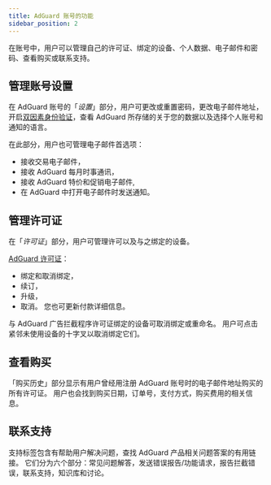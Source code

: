 ```yaml
---
title: AdGuard 账号的功能
sidebar_position: 2
---
```


在账号中，用户可以管理自己的许可证、绑定的设备、个人数据、电子邮件和密码、查看购买或联系支持。

## 管理账号设置

在 AdGuard 账号的「*设置*」部分，用户可更改或重置密码，更改电子邮件地址，开启[双因素身份验证](../2fa)，查看 AdGuard 所存储的关于您的数据以及选择个人账号和通知的语言。

在此部分，用户也可管理电子邮件首选项：

- 接收交易电子邮件，
- 接收 AdGuard 每月时事通讯，
- 接收 AdGuard 特价和促销电子邮件,
- 在 AdGuard 中打开电子邮件时发送通知。

## 管理许可证

在「*许可证*」部分，用户可管理许可以及与之绑定的设备。

[AdGuard 许可证](../../license/what-is)：

- 绑定和取消绑定，
- 续订，
- 升级，
- 取消。 您也可更新付款详细信息。

与 AdGuard 广告拦截程序许可证绑定的设备可取消绑定或重命名。 用户可点击紧邻未使用设备的十字叉以取消绑定它们。

## 查看购买

「购买历史」部分显示有用户曾经用注册 AdGuard 账号时的电子邮件地址购买的所有许可证。 用户也会找到购买日期，订单号，支付方式，购买费用的相关信息。

## 联系支持

支持标签包含有帮助用户解决问题，查找 AdGuard 产品相关问题答案的有用链接。 它们分为六个部分：常见问题解答，发送错误报告/功能请求，报告拦截错误，联系支持，知识库和讨论。
